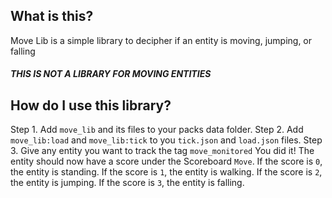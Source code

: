 ## What is this?
Move Lib is a simple library to decipher if an entity is moving, jumping, or falling
##### THIS IS NOT A LIBRARY FOR MOVING ENTITIES
## How do I use this library?
Step 1. Add `move_lib` and its files to your packs data folder.
Step 2. Add `move_lib:load` and `move_lib:tick` to you `tick.json` and `load.json` files.
Step 3. Give any entity you want to track the tag `move_monitored`
You did it! The entity should now have a score under the Scoreboard `Move`.
If the score is `0`, the entity is standing.
If the score is `1`, the entity is walking.
If the score is `2`, the entity is jumping.
If the score is `3`, the entity is falling.
